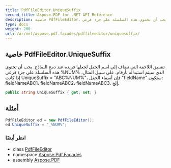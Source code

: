 ```yaml
---
title: PdfFileEditor.UniqueSuffix
second_title: Aspose.PDF for .NET API Reference
description: خاصية PdfFileEditor. تنسيق اللاحقة التي تضاف إلى اسم الحقل لجعلها فريدة عند دمج النماذج. يجب أن تحتوي هذه السلسلة على جزء فرعي NUM الذي سيتم استبداله بأرقام. على سبيل المثال، إذا كانت UniqueSuffix = ABCNUM، فإن أسماء الحقول fieldName ستكون: fieldNameABC1، fieldNameABC2، fieldNameABC3، إلخ.
type: docs
weight: 200
url: /ar/net/aspose.pdf.facades/pdffileeditor/uniquesuffix/
---
```

## خاصية PdfFileEditor.UniqueSuffix

تنسيق اللاحقة التي تضاف إلى اسم الحقل لجعلها فريدة عند دمج النماذج. يجب أن تحتوي هذه السلسلة على جزء فرعي %NUM% الذي سيتم استبداله بأرقام. على سبيل المثال، إذا كانت UniqueSuffix = "ABC%NUM%"، فإن أسماء الحقل "fieldName" ستكون: fieldNameABC1، fieldNameABC2، fieldNameABC3، إلخ.

```csharp
public string UniqueSuffix { get; set; }
```

## أمثلة

```csharp
PdfFileEditor ed = new PdfFileEditor();
ed.UniqueSuffix = "_%NUM%";
```

### انظر أيضًا

* class [PdfFileEditor](../)
* namespace [Aspose.Pdf.Facades](../../../aspose.pdf.facades/)
* assembly [Aspose.PDF](../../../)